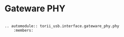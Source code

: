 # Gateware PHY

```{eval-rst}

.. automodule:: torii_usb.interface.gateware_phy.phy
	:members:

```
